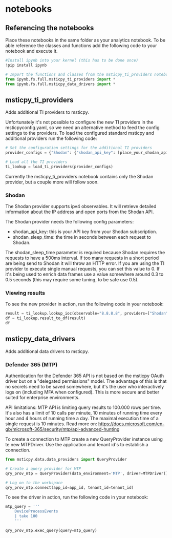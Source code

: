 # notebooks

## Referencing the notebooks

Place these notebooks in the same folder as your analytics notebook. To be able reference the classes and functions add the following code to your notebook and execute it.

```python
#Install ipynb into your kernel (this has to be done once)
!pip install ipynb

# Import the functions and classes from the msticpy_ti_providers notebook
from ipynb.fs.full.msticpy_ti_providers import *
from ipynb.fs.full.msticpy_data_drivers import *
```

## msticpy_ti_providers

Adds additional TI providers to msticpy.

Unfortunately it's not possible to configure the new TI providers in the msticpyconfig.yaml, so we need an alternative method to feed the config settings to the providers.
To load the configured standard msticpy and additional providers run the following code:

```python
# Set the configuration settings for the additional TI providers
provider_configs = {"Shodan": {"shodan_api_key": [place_your_shodan_api_key_here], "shodan_sleep_time": 0.4}}

# Load all the TI providers
ti_lookup = load_ti_providers(provider_configs)
```
Currently the msticpy_ti_providers notebook contains only the Shodan provider, but a couple more will follow soon. 

### Shodan
The Shodan provider supports ipv4 observables. It will retrieve detailed information about the IP address and open ports from the Shodan API.

The Shodan provider needs the following config parameters:

* shodan_api_key: this is your API key from your Shodan subscription.
* shodan_sleep_time: the time in seconds between each request to Shodan.

The shodan_sleep_time parameter is required because Shodan requires the requests to have a 500ms interval. If too many requests in a short period are being send to Shodan it will throw an HTTP error.
If you are using the TI provider to execute single manual requests, you can set this value to 0. If it's being used to enrich data frames use a value somewhere around 0.3 to 0.5 seconds (this may require some tuning, to be safe use 0.5).

### Viewing results
To see the new provider in action, run the following code in your notebook:

```python
result = ti_lookup.lookup_ioc(observable="8.8.8.8", providers=["Shodan"])
df = ti_lookup.result_to_df(result)
df
```

## msticpy_data_drivers

Adds additional data drivers to msticpy.

### Defender 365 (MTP)
Authentication for the Defender 365 API is not based on the msticpy OAuth driver but on a "delegated permissions" model. The advantage of this is that no secrets need to be saved somewhere, but it's the user who interactively logs on (including MFA when configured). This is more secure and better suited for enterprise environments.

API limitations:
MTP API is limiting query results to 100.000 rows per time. It's also has a limit of 10 calls per minute, 10 minutes of running time every hour and 4 hours of running time a day. The maximal execution time of a single request is 10 minutes. Read more on:
https://docs.microsoft.com/en-gb/microsoft-365/security/mtp/api-advanced-hunting

To create a connection to MTP create a new QueryProvider instance using te new MTPDriver. Use the application and tenant id's to establish a connection.

```python
from msticpy.data.data_providers import QueryProvider

# Create a query provider for MTP
qry_prov_mtp = QueryProvider(data_environment='MTP', driver=MTPDriver())

# Log on to the workspace
qry_prov_mtp.connect(app_id=app_id, tenant_id=tenant_id)
```

To see the driver in action, run the following code in your notebook:

```python
mtp_query = '''
    DeviceProcessEvents 
    | take 100
    '''
    
qry_prov_mtp.exec_query(query=mtp_query)
```

